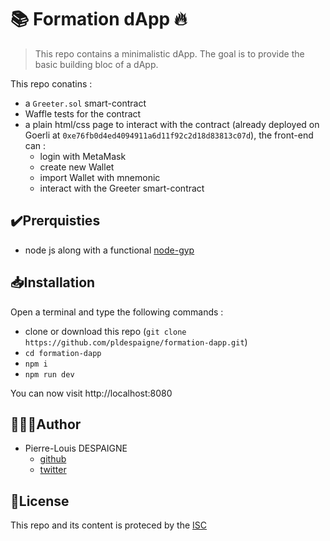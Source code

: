# 📚 Formation dApp 🔥
> This repo contains a minimalistic dApp. The goal is to provide the basic building bloc of a dApp.

This repo conatins :
- a `Greeter.sol` smart-contract
- Waffle tests for the contract
- a plain html/css page to interact with the contract (already deployed on Goerli at `0xe76fb0d4ed4094911a6d11f92c2d18d83813c07d`), the front-end can :
  - login with MetaMask
  - create new Wallet
  - import Wallet with mnemonic
  - interact with the Greeter smart-contract

## ✔️Prerquisties
- node js along with a functional [node-gyp](https://github.com/nodejs/node-gyp)

## 📥Installation
Open a terminal and type the following commands :
- clone or download this repo (`git clone https://github.com/pldespaigne/formation-dapp.git`)
- `cd formation-dapp`
- `npm i`
- `npm run dev`

You can now visit http://localhost:8080

## 👨🏼‍💻Author
- Pierre-Louis DESPAIGNE
    - [github](https://github.com/pldespaigne)
    - [twitter](https://twitter.com/pldespaigne)

## 📜License
This repo and its content is proteced by the [ISC](LICENSE.txt)